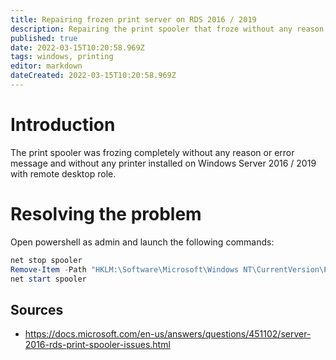 ```yaml
---
title: Repairing frozen print server on RDS 2016 / 2019
description: Repairing the print spooler that froze without any reason or error
published: true
date: 2022-03-15T10:20:58.969Z
tags: windows, printing
editor: markdown
dateCreated: 2022-03-15T10:20:58.969Z
---
```


# Introduction

The print spooler was frozing completely without any reason or error message and without any printer installed on Windows Server 2016 / 2019 with remote desktop role.

 
# Resolving the problem

Open powershell as admin and launch the following commands: 

```powershell
net stop spooler
Remove-Item -Path "HKLM:\Software\Microsoft\Windows NT\CurrentVersion\Print\Providers\Client Side Rendering Print Provider*" –Recurse
net start spooler
```
 

 
## Sources

- https://docs.microsoft.com/en-us/answers/questions/451102/server-2016-rds-print-spooler-issues.html